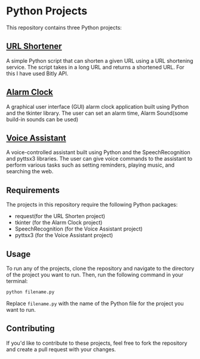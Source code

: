 # Python Projects
This repository contains three Python projects:

## [URL Shortener](https://github.com/prathmeshChaudhari05/Code-Clause/tree/main/CodeClause_URL_Shorten)
A simple Python script that can shorten a given URL using a URL shortening service. The script takes in a long URL and returns a shortened URL. For this I have used Bitly API.

## [Alarm Clock](https://github.com/prathmeshChaudhari05/Code-Clause/tree/main/CodeClause_Alarm_Clock_with_GUI)
A graphical user interface (GUI) alarm clock application built using Python and the tkinter library. The user can set an alarm time, Alarm Sound(some build-in sounds can be used)

## [Voice Assistant](https://github.com/prathmeshChaudhari05/Code-Clause/tree/main/CodeClause_Voice_Assistant_Using_Python)
A voice-controlled assistant built using Python and the SpeechRecognition and pyttsx3 libraries. The user can give voice commands to the assistant to perform various tasks such as setting reminders, playing music, and searching the web.

## Requirements
The projects in this repository require the following Python packages:

* request(for the URL Shorten project)
* tkinter (for the Alarm Clock project)
* SpeechRecognition (for the Voice Assistant project)
* pyttsx3 (for the Voice Assistant project)

## Usage
To run any of the projects, clone the repository and navigate to the directory of the project you want to run. Then, run the following command in your terminal:

```python
python filename.py
```
Replace `filename.py` with the name of the Python file for the project you want to run.

## Contributing
If you'd like to contribute to these projects, feel free to fork the repository and create a pull request with your changes.
